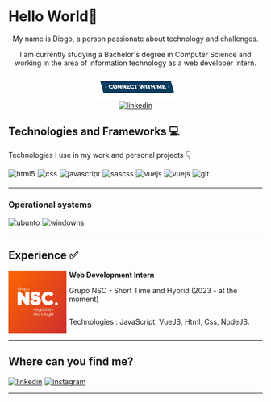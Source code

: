 # Hello World👋

<div>
  <div style="display: flex; flex-direction:column; align-items:center; justify-content:center; text-align:center;">
  My name is Diogo, a person passionate about technology and challenges.

  I am currently studying a Bachelor's degree in Computer Science and working in the area of ​​information technology as a web developer intern.


  <img align="center" alt="connect-with-me" src="./assets/Connect-with-me.gif">

  <a href="https://www.linkedin.com/in/diogohsp/">
    <img align="center" alt="linkedin" src="https://img.shields.io/badge/LinkedIn-0077B5?style=for-the-badge&logo=linkedin&logoColor=white">
    
  </a>
  </div>
</div>

## Technologies and Frameworks 💻

Technologies I use in my work and personal projects 👇

<div style="display: flex; column-gap:5px; margin-bottom:5px">
  <img align="center" alt="html5" src="https://img.shields.io/badge/HTML5-E34F26?style=for-the-badge&logo=html5&logoColor=white">
   <img align="center" alt="css" src="https://img.shields.io/badge/CSS3-1572B6?style=for-the-badge&logo=css3&logoColor=white">
   <img align="center" alt="javascript" src="https://img.shields.io/badge/JavaScript-F7DF1E?style=for-the-badge&logo=javascript&logoColor=black">
   <img align="center" alt="sascss" src="https://img.shields.io/badge/Sass-CC6699?style=for-the-badge&logo=sass&logoColor=whit">
   <img align="center" alt="vuejs" src="https://img.shields.io/badge/Vue.js-35495E?style=for-the-badge&logo=vue.js&logoColor=4FC08D">
   <img align="center" alt="vuejs" src="https://img.shields.io/badge/Node.js-43853D?style=for-the-badge&logo=node.js&logoColor=white">
   <img align="center" alt="git" src="https://img.shields.io/badge/GIT-E44C30?style=for-the-badge&logo=git&logoColor=white">

</div>

<div style="display: flex; column-gap:5px;">
   
</div>
<hr>

### Operational systems

<div style="display: flex; column-gap:5px;">
   <img align="center" alt="ubunto" src="https://img.shields.io/badge/Ubuntu-E95420?style=for-the-badge&logo=ubuntu&logoColor=white">
   <img align="center" alt="windowns" src="https://img.shields.io/badge/Windows-0078D6?style=for-the-badge&logo=windows&logoColor=white">
</div>
<hr>

## Experience ✅

<div style="display: flex; column-gap:5px;">
   <img align="center" alt="nsc-logo" src="./assets/logo-grupo-nsc.png" style="width: 12vw">
   <div style="display: flex; flex-direction:column;">
    <strong>Web Development Intern</strong>
   <p>Grupo NSC - Short Time and Hybrid (2023 - at the moment)
   </p>
   <p>
    Technologies : JavaScript, VueJS, Html, Css, NodeJS.
   </p>

   </div>
   
</div>

<hr>

## Where can you find me?
<div style="display: flex; column-gap:5px; ">
<a href="https://www.linkedin.com/in/diogohsp/">
    <img align="center" alt="linkedin" src="https://img.shields.io/badge/LinkedIn-0077B5?style=for-the-badge&logo=linkedin&logoColor=white">
    
</a>
<a href="https://www.instagram.com/diogo.hsp/">
    <img align="center" alt="instagram" src="https://img.shields.io/badge/Instagram-E4405F?style=for-the-badge&logo=instagram&logoColor=white">
</a>
</div>
<hr>
